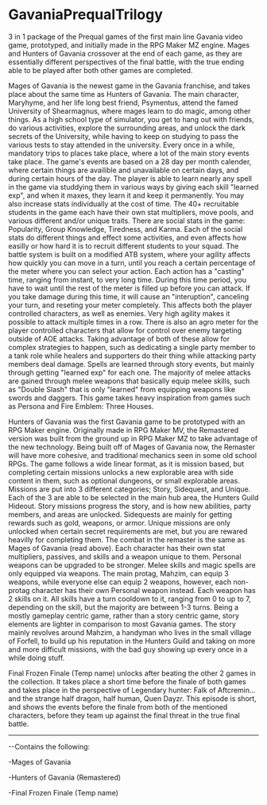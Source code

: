 # GavaniaPrequalTrilogy
3 in 1 package of the Prequal games of the first main line Gavania video game, prototyped, and initially made in the RPG Maker MZ engine. Mages and Hunters of Gavania crossover at the end of each game, as they are essentially different perspectives of the final battle, with the true ending able to be played after both other games are completed.

Mages of Gavania is the newest game in the Gavania franchise, and takes place about the same time as Hunters of Gavania. The main character, Maryhyme, and her life long best friend, Psymentus, attend the famed University of Shearmagnus, where mages learn to do magic, among other things. As a high school type of simulator, you get to hang out with friends, do various activities, explore the surrounding areas, and unlock the dark secrets of the University, while having to keep on studying to pass the various tests to stay attended in the university. Every once in a while, mandatory trips to places take place, where a lot of the main story events take place. The game's events are based on a 28 day per month calender, where certain things are availible and unavailable on certain days, and during certain hours of the day. The player is able to learn nearly any spell in the game via studdying them in various ways by giving each skill "learned exp", and when it maxes, they learn it and keep it permanently. You may also increase stats individually at the cost of time. The 40+ recruitable students in the game each have their own stat multipliers, move pools, and various different and/or unique traits. There are social stats in the game: Popularity, Group Knowledge, Tiredness, and Karma. Each of the social stats do different things and effect some activities, and even affects how easilly or how hard it is to recruit different students to your squad. The battle system is built on a modified ATB system, where your agility affects how quickly you can move in a turn, until you reach a certain percentage of the meter where you can select your action. Each action has a "casting" time, ranging from instant, to very long time. During this time period, you have to wait until the rest of the meter is filled up before you can attack. If you take damage during this time, it will cause an "interuption", canceling your turn, and reseting your meter completely. This affects both the player controlled characters, as well as enemies. Very high agility makes it possible to attack multiple times in a row. There is also an agro meter for the player controlled characters that allow for control over enemy targeting outside of AOE attacks. Taking advantage of both of these allow for complex strategies to happen, such as dedicating a single party member to a tank role while healers and supporters do their thing while attacking party members deal damage. Spells are learned through story events, but mainly through getting "learned exp" for each one. The majority of melee attacks are gained through melee weapons that basically equip melee skills, such as "Double Slash" that is only "learned" from equipping weapons like swords and daggers. This game takes heavy inspiration from games such as Persona and Fire Emblem: Three Houses.

Hunters of Gavania was the first Gavania game to be prototyped with an RPG Maker engine. Originally made in RPG Maker MV, the Remastered version was built from the ground up in RPG Maker MZ to take advantage of the new technology. Being built off of Mages of Gavania now, the Remaster will have more cohesive, and traditional mechanics seen in some old school RPGs. The game follows a wide linear format, as it is mission based, but completing certain missions unlocks a new explorable area with side content in them, such as optional dungeons, or small explorable areas. Missions are put into 3 different categories; Story, Sidequest, and Unique. Each of the 3 are able to be selected in the main hub area, the Hunters Guild Hideout. Story missions progress the story, and is how new abilities, party members, and areas are unlocked. Sidequests are mainly for getting rewards such as gold, weapons, or armor. Unique missions are only unlocked when certain secret requirements are met, but you are rewared heavilly for completing them. The combat in the remaster is the same as Mages of Gavania (read above). Each character has their own stat multipliers, passives, and skills and a weapon unique to them. Personal weapons can be upgraded to be stronger. Melee skills and magic spells are only equipped via weapons. The main protag, Mahzim, can equip 3 weapons, while everyone else can equip 2 weapons, however, each non-protag character has their own Personal weapon instead. Each weapon has 2 skills on it. All skills have a turn cooldown to it, ranging from 0 to up to 7, depending on the skill, but the majority are between 1-3 turns. Being a mostly gameplay centric game, rather than a story centric game, story elements are lighter in comparison to most Gavania games. The story mainly revolves around Mahzim, a handyman who lives in the small village of Forfell, to build up his reputation in the Hunters Guild and taking on more and more difficult missions, with the bad guy showing up every once in a while doing stuff.

Final Frozen Finale (Temp name) unlocks after beating the other 2 games in the collection. It takes place a short time before the finale of both games and takes place in the perspective of Legendary hunter: Falk of Aftcremin... and the strange half dragon, half human, Quen Dayzr. This episode is short, and shows the events before the finale from both of the mentioned characters, before they team up against the final threat in the true final battle.

---

--Contains the following:

-Mages of Gavania

-Hunters of Gavania (Remastered)

-Final Frozen Finale (Temp name)
